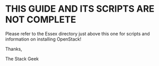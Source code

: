 # THIS GUIDE AND ITS SCRIPTS ARE NOT COMPLETE
Please refer to the Essex directory just above this one for scripts and information on installing OpenStack!

Thanks,

The Stack Geek 
